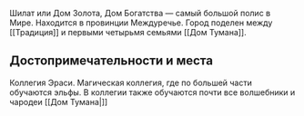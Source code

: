 Шилат или Дом Золота, Дом Богатства — самый большой полис в Мире. Находится в провинции Междуречье.
Город поделен между [[Традиция]] и первыми четырьмя семьями [[Дом Тумана]].

## Достопримечательности и места

Коллегия Эраси. Магическая коллегия, где по большей части обучаются эльфы. В коллегии также обучаются почти все волшебники и чародеи  [[Дом Тумана|]]